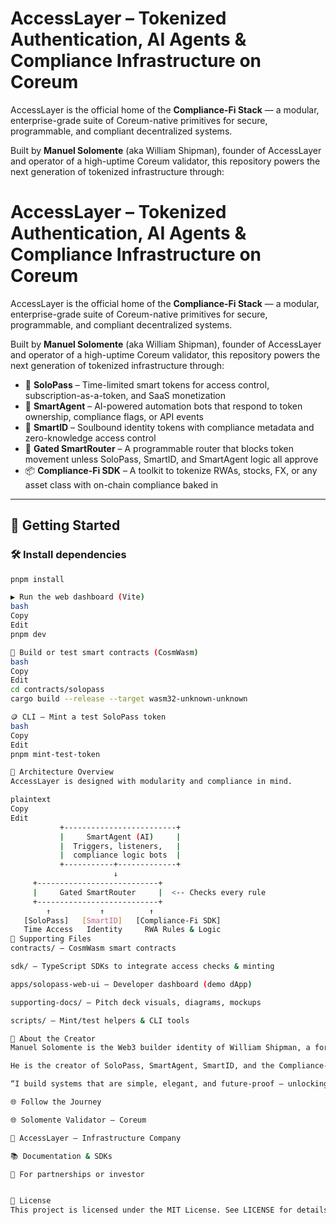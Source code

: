 # AccessLayer – Tokenized Authentication, AI Agents & Compliance Infrastructure on Coreum

AccessLayer is the official home of the **Compliance-Fi Stack** — a modular, enterprise-grade suite of Coreum-native primitives for secure, programmable, and compliant decentralized systems.

Built by **Manuel Solomente** (aka William Shipman), founder of AccessLayer and operator of a high-uptime Coreum validator, this repository powers the next generation of tokenized infrastructure through:



# AccessLayer – Tokenized Authentication, AI Agents & Compliance Infrastructure on Coreum

AccessLayer is the official home of the **Compliance-Fi Stack** — a modular, enterprise-grade suite of Coreum-native primitives for secure, programmable, and compliant decentralized systems.

Built by **Manuel Solomente** (aka William Shipman), founder of AccessLayer and operator of a high-uptime Coreum validator, this repository powers the next generation of tokenized infrastructure through:

- 🔐 **SoloPass** – Time-limited smart tokens for access control, subscription-as-a-token, and SaaS monetization
- 🤖 **SmartAgent** – AI-powered automation bots that respond to token ownership, compliance flags, or API events
- 🪪 **SmartID** – Soulbound identity tokens with compliance metadata and zero-knowledge access control
- 🔁 **Gated SmartRouter** – A programmable router that blocks token movement unless SoloPass, SmartID, and SmartAgent logic all approve
- 📦 **Compliance-Fi SDK** – A toolkit to tokenize RWAs, stocks, FX, or any asset class with on-chain compliance baked in

---

## 🔧 Getting Started

### 🛠 Install dependencies

```bash
pnpm install

▶️ Run the web dashboard (Vite)
bash
Copy
Edit
pnpm dev

🧪 Build or test smart contracts (CosmWasm)
bash
Copy
Edit
cd contracts/solopass
cargo build --release --target wasm32-unknown-unknown

🪙 CLI – Mint a test SoloPass token
bash
Copy
Edit
pnpm mint-test-token

🧱 Architecture Overview
AccessLayer is designed with modularity and compliance in mind.

plaintext
Copy
Edit
           +-------------------------+
           |     SmartAgent (AI)     |
           |  Triggers, listeners,   |
           |  compliance logic bots  |
           +-----------+-------------+
                       ↓
     +---------------------------+
     |     Gated SmartRouter     |  <-- Checks every rule
     +---------------------------+
        ↑           ↑          ↑
   [SoloPass]   [SmartID]   [Compliance-Fi SDK]
   Time Access   Identity     RWA Rules & Logic
🧰 Supporting Files
contracts/ – CosmWasm smart contracts

sdk/ – TypeScript SDKs to integrate access checks & minting

apps/solopass-web-ui – Developer dashboard (demo dApp)

supporting-docs/ – Pitch deck visuals, diagrams, mockups

scripts/ – Mint/test helpers & CLI tools

🧠 About the Creator
Manuel Solomente is the Web3 builder identity of William Shipman, a former enterprise software engineer with a background in databases and infrastructure.

He is the creator of SoloPass, SmartAgent, SmartID, and the Compliance-Fi SDK — a modular stack built on Coreum, designed for regulated finance, AI-native agents, and tokenized authentication.

“I build systems that are simple, elegant, and future-proof — unlocking decentralized access, automation, and compliance at the protocol layer.”

🌐 Follow the Journey

🌐 Solomente Validator – Coreum

🧠 AccessLayer – Infrastructure Company

📚 Documentation & SDKs

💼 For partnerships or investor


🪪 License
This project is licensed under the MIT License. See LICENSE for details.
